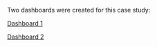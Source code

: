 Two dashboards were created for this case study:

[Dashboard 1](https://public.tableau.com/app/profile/paulina.remis/viz/CyclisticDashboard_16911027660430/Dashboard1?publish=yes)

[Dashboard 2](https://public.tableau.com/app/profile/paulina.remis/viz/CyclisticDashboard_16911027660430/Dashboard2?publish=yes)
